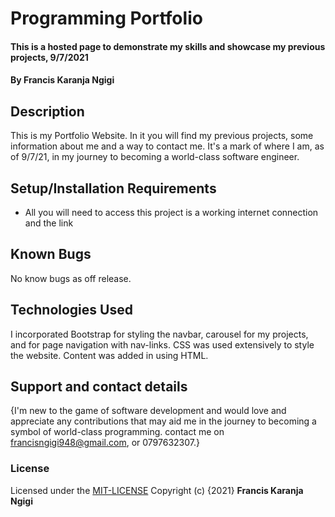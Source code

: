 # Programming Portfolio
#### This is a hosted page to demonstrate my skills and showcase my previous projects, 9/7/2021
#### By **Francis Karanja Ngigi**
## Description
This is my Portfolio Website. In it you will find my previous projects, some information about me and a way to contact me. It's a mark of where I am, as of 9/7/21, in my journey to becoming a world-class software engineer.
## Setup/Installation Requirements
* All you will need to access this project is a working internet connection and the link
## Known Bugs
No know bugs as off release.
## Technologies Used
I incorporated Bootstrap for styling the navbar, carousel for my projects, and for page navigation with nav-links.
CSS was used extensively to style the website.
Content was added in using HTML.
## Support and contact details
{I'm new to the game of software development and would love and appreciate any contributions that may aid me in the journey to becoming a symbol of world-class programming.
contact me on francisngigi948@gmail.com, or 0797632307.}
### License
Licensed under the [MIT-LICENSE](MIT-LICENSE.txt)
Copyright (c) {2021} **Francis Karanja Ngigi**
